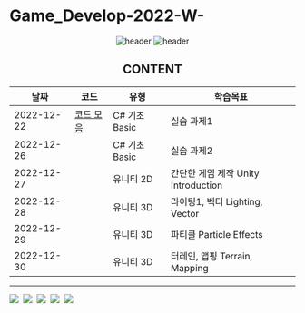 # Game_Develop-2022-W-



<div align="center">
  
![header](https://capsule-render.vercel.app/api?type=rect&height=250&color=auto&text=Game%20Development&fontColor=ffffff)
![header](https://capsule-render.vercel.app/api?type=rect&height=50&color=ebf3f5&text=2022학년도%20겨울학기&fontColor=000000&fontSize=20)


CONTENT
---
|날짜|코드|유형|학습목표|
|------|---|----|----|
|2022-12-22|[코드 모음](https://github.com/swimmin99/Data_Structure/blob/main/04_List/List1.c)|C# 기초 Basic|실습 과제1|
|2022-12-26|[](https://github.com/swimmin99/Data_Structure/blob/main/04_List/List1.c)|C# 기초 Basic|실습 과제2|
|2022-12-27||유니티 2D|간단한 게임 제작 Unity Introduction|
|2022-12-28||유니티 3D|라이팅1, 벡터 Lighting, Vector|
|2022-12-29||유니티 3D|파티클 Particle Effects|
|2022-12-30||유니티 3D|터레인, 맵핑 Terrain, Mapping|



</div>


[^1]:


---
<p align = "left">
<img src="https://img.shields.io/badge/Visual-Studio-5C2D91?style=flat-square&logo=Visual-Studio&logoColor=white"/></a>&nbsp
<img src="https://img.shields.io/badge/Unity-000000?style=flat-square&logo=Unity&logoColor=white"/></a>&nbsp
<img src="https://img.shields.io/badge/C Sharp-239120?style=flat-square&logo=C Sharp&logoColor=white"/></a>&nbsp
<img src="https://img.shields.io/badge/Markdown-000000?style=flat-square&logo=Markdown&logoColor=white"/></a>&nbsp
<img src="https://img.shields.io/badge/HTML5-E34F26?style=flat-square&logo=HTML5&logoColor=white"/></a>&nbsp<br>
</p>
